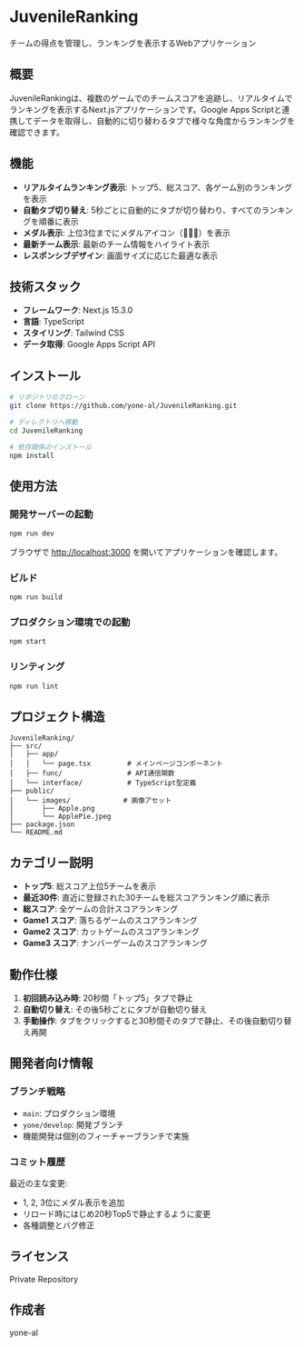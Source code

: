 # JuvenileRanking

チームの得点を管理し、ランキングを表示するWebアプリケーション

## 概要

JuvenileRankingは、複数のゲームでのチームスコアを追跡し、リアルタイムでランキングを表示するNext.jsアプリケーションです。Google Apps Scriptと連携してデータを取得し、自動的に切り替わるタブで様々な角度からランキングを確認できます。

## 機能

- **リアルタイムランキング表示**: トップ5、総スコア、各ゲーム別のランキングを表示
- **自動タブ切り替え**: 5秒ごとに自動的にタブが切り替わり、すべてのランキングを順番に表示
- **メダル表示**: 上位3位までにメダルアイコン（🥇🥈🥉）を表示
- **最新チーム表示**: 最新のチーム情報をハイライト表示
- **レスポンシブデザイン**: 画面サイズに応じた最適な表示

## 技術スタック

- **フレームワーク**: Next.js 15.3.0
- **言語**: TypeScript
- **スタイリング**: Tailwind CSS
- **データ取得**: Google Apps Script API

## インストール

```bash
# リポジトリのクローン
git clone https://github.com/yone-al/JuvenileRanking.git

# ディレクトリへ移動
cd JuvenileRanking

# 依存関係のインストール
npm install
```

## 使用方法

### 開発サーバーの起動

```bash
npm run dev
```

ブラウザで [http://localhost:3000](http://localhost:3000) を開いてアプリケーションを確認します。

### ビルド

```bash
npm run build
```

### プロダクション環境での起動

```bash
npm start
```

### リンティング

```bash
npm run lint
```

## プロジェクト構造

```
JuvenileRanking/
├── src/
│   ├── app/
│   │   └── page.tsx         # メインページコンポーネント
│   ├── func/                # API通信関数
│   └── interface/           # TypeScript型定義
├── public/
│   └── images/             # 画像アセット
│       ├── Apple.png
│       └── ApplePie.jpeg
├── package.json
└── README.md
```

## カテゴリー説明

- **トップ5**: 総スコア上位5チームを表示
- **最近30件**: 直近に登録された30チームを総スコアランキング順に表示
- **総スコア**: 全ゲームの合計スコアランキング
- **Game1 スコア**: 落ちるゲームのスコアランキング
- **Game2 スコア**: カットゲームのスコアランキング
- **Game3 スコア**: ナンバーゲームのスコアランキング

## 動作仕様

1. **初回読み込み時**: 20秒間「トップ5」タブで静止
2. **自動切り替え**: その後5秒ごとにタブが自動切り替え
3. **手動操作**: タブをクリックすると30秒間そのタブで静止、その後自動切り替え再開

## 開発者向け情報

### ブランチ戦略

- `main`: プロダクション環境
- `yone/develop`: 開発ブランチ
- 機能開発は個別のフィーチャーブランチで実施

### コミット履歴

最近の主な変更:
- 1, 2, 3位にメダル表示を追加
- リロード時にはじめ20秒Top5で静止するように変更
- 各種調整とバグ修正

## ライセンス

Private Repository

## 作成者

yone-al